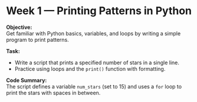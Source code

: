 # Week 1 — Printing Patterns in Python

**Objective:**  
Get familiar with Python basics, variables, and loops by writing a simple program to print patterns.

**Task:**  
- Write a script that prints a specified number of stars in a single line.  
- Practice using loops and the `print()` function with formatting.

**Code Summary:**  
The script defines a variable `num_stars` (set to 15) and uses a `for` loop to print the stars with spaces in between.
